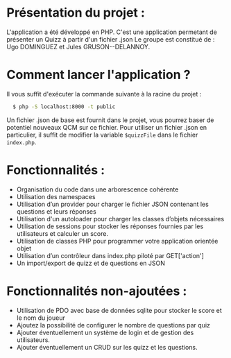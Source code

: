 # Présentation du projet :
L'application a été développé en PHP.
C'est une application permetant de présenter un Quizz à partir d'un fichier .json
Le groupe est constitué de : Ugo DOMINGUEZ et Jules GRUSON--DELANNOY.

# Comment lancer l'application ?
Il vous suffit d'exécuter la commande suivante à la racine du projet :
```bash
  $ php -S localhost:8000 -t public
```

Un fichier .json de base est fournit dans le projet, vous pourrez baser de potentiel nouveaux QCM sur ce fichier.
Pour utiliser un fichier .json en particulier, il suffit de modifier la variable `$quizzFile` dans le fichier `index.php`.

# Fonctionnalités :
- Organisation du code dans une arborescence cohérente
- Utilisation des namespaces
- Utilisation d’un provider pour charger le fichier JSON contenant les questions et leurs réponses
- Utilisation d'un autoloader pour charger les classes d’objets nécessaires
- Utilisation de sessions pour stocker les réponses fournies par les utilisateurs et calculer un score.
- Utilisation de classes PHP pour programmer votre application orientée objet
- Utilisation d’un contrôleur dans index.php piloté par GET['action']
- Un import/export de quizz et de questions en JSON

# Fonctionnalités non-ajoutées :
- Utilisation de PDO avec base de données sqlite pour stocker le score et le nom du joueur
- Ajoutez la possibilité de configurer le nombre de questions par quiz
- Ajouter éventuellement un système de login et de gestion des utilisateurs.
- Ajouter éventuellement un CRUD sur les quizz et les questions.
